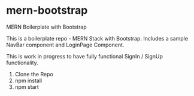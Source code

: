 # mern-bootstrap
MERN Boilerplate with Bootstrap

This is a boilerplate repo - MERN Stack with Bootstrap. Includes a sample NavBar component and LoginPage Component.

This is work in progress to have fully functional SignIn / SignUp functionality.

1) Clone the Repo
2) npm install
3) npm start
